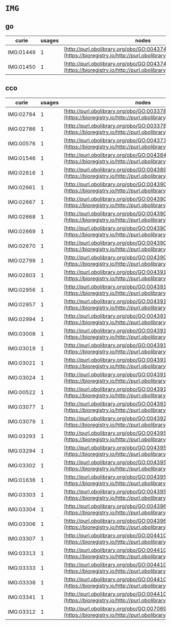 # `IMG`

## go

| curie     |   usages | nodes                                                                                                         |
|-----------|----------|---------------------------------------------------------------------------------------------------------------|
| IMG:01449 |        1 | [http://purl.obolibrary.org/obo/GO:0043745](https://bioregistry.io/http://purl.obolibrary.org/obo/GO:0043745) |
| IMG:01450 |        1 | [http://purl.obolibrary.org/obo/GO:0043746](https://bioregistry.io/http://purl.obolibrary.org/obo/GO:0043746) |
## cco

| curie     |   usages | nodes                                                                                                         |
|-----------|----------|---------------------------------------------------------------------------------------------------------------|
| IMG:02784 |        1 | [http://purl.obolibrary.org/obo/GO:0033785](https://bioregistry.io/http://purl.obolibrary.org/obo/GO:0033785) |
| IMG:02786 |        1 | [http://purl.obolibrary.org/obo/GO:0033786](https://bioregistry.io/http://purl.obolibrary.org/obo/GO:0033786) |
| IMG:00576 |        1 | [http://purl.obolibrary.org/obo/GO:0043733](https://bioregistry.io/http://purl.obolibrary.org/obo/GO:0043733) |
| IMG:01546 |        1 | [http://purl.obolibrary.org/obo/GO:0043841](https://bioregistry.io/http://purl.obolibrary.org/obo/GO:0043841) |
| IMG:02616 |        1 | [http://purl.obolibrary.org/obo/GO:0043899](https://bioregistry.io/http://purl.obolibrary.org/obo/GO:0043899) |
| IMG:02661 |        1 | [http://purl.obolibrary.org/obo/GO:0043904](https://bioregistry.io/http://purl.obolibrary.org/obo/GO:0043904) |
| IMG:02667 |        1 | [http://purl.obolibrary.org/obo/GO:0043905](https://bioregistry.io/http://purl.obolibrary.org/obo/GO:0043905) |
| IMG:02668 |        1 | [http://purl.obolibrary.org/obo/GO:0043906](https://bioregistry.io/http://purl.obolibrary.org/obo/GO:0043906) |
| IMG:02669 |        1 | [http://purl.obolibrary.org/obo/GO:0043907](https://bioregistry.io/http://purl.obolibrary.org/obo/GO:0043907) |
| IMG:02670 |        1 | [http://purl.obolibrary.org/obo/GO:0043908](https://bioregistry.io/http://purl.obolibrary.org/obo/GO:0043908) |
| IMG:02799 |        1 | [http://purl.obolibrary.org/obo/GO:0043909](https://bioregistry.io/http://purl.obolibrary.org/obo/GO:0043909) |
| IMG:02803 |        1 | [http://purl.obolibrary.org/obo/GO:0043910](https://bioregistry.io/http://purl.obolibrary.org/obo/GO:0043910) |
| IMG:02956 |        1 | [http://purl.obolibrary.org/obo/GO:0043911](https://bioregistry.io/http://purl.obolibrary.org/obo/GO:0043911) |
| IMG:02957 |        1 | [http://purl.obolibrary.org/obo/GO:0043912](https://bioregistry.io/http://purl.obolibrary.org/obo/GO:0043912) |
| IMG:02994 |        1 | [http://purl.obolibrary.org/obo/GO:0043913](https://bioregistry.io/http://purl.obolibrary.org/obo/GO:0043913) |
| IMG:03008 |        1 | [http://purl.obolibrary.org/obo/GO:0043914](https://bioregistry.io/http://purl.obolibrary.org/obo/GO:0043914) |
| IMG:03019 |        1 | [http://purl.obolibrary.org/obo/GO:0043915](https://bioregistry.io/http://purl.obolibrary.org/obo/GO:0043915) |
| IMG:03021 |        1 | [http://purl.obolibrary.org/obo/GO:0043916](https://bioregistry.io/http://purl.obolibrary.org/obo/GO:0043916) |
| IMG:03024 |        1 | [http://purl.obolibrary.org/obo/GO:0043917](https://bioregistry.io/http://purl.obolibrary.org/obo/GO:0043917) |
| IMG:00522 |        1 | [http://purl.obolibrary.org/obo/GO:0043918](https://bioregistry.io/http://purl.obolibrary.org/obo/GO:0043918) |
| IMG:03077 |        1 | [http://purl.obolibrary.org/obo/GO:0043919](https://bioregistry.io/http://purl.obolibrary.org/obo/GO:0043919) |
| IMG:03079 |        1 | [http://purl.obolibrary.org/obo/GO:0043920](https://bioregistry.io/http://purl.obolibrary.org/obo/GO:0043920) |
| IMG:03293 |        1 | [http://purl.obolibrary.org/obo/GO:0043955](https://bioregistry.io/http://purl.obolibrary.org/obo/GO:0043955) |
| IMG:03294 |        1 | [http://purl.obolibrary.org/obo/GO:0043956](https://bioregistry.io/http://purl.obolibrary.org/obo/GO:0043956) |
| IMG:03302 |        1 | [http://purl.obolibrary.org/obo/GO:0043957](https://bioregistry.io/http://purl.obolibrary.org/obo/GO:0043957) |
| IMG:01636 |        1 | [http://purl.obolibrary.org/obo/GO:0043958](https://bioregistry.io/http://purl.obolibrary.org/obo/GO:0043958) |
| IMG:03303 |        1 | [http://purl.obolibrary.org/obo/GO:0043959](https://bioregistry.io/http://purl.obolibrary.org/obo/GO:0043959) |
| IMG:03304 |        1 | [http://purl.obolibrary.org/obo/GO:0043960](https://bioregistry.io/http://purl.obolibrary.org/obo/GO:0043960) |
| IMG:03306 |        1 | [http://purl.obolibrary.org/obo/GO:0043961](https://bioregistry.io/http://purl.obolibrary.org/obo/GO:0043961) |
| IMG:03307 |        1 | [http://purl.obolibrary.org/obo/GO:0044101](https://bioregistry.io/http://purl.obolibrary.org/obo/GO:0044101) |
| IMG:03313 |        1 | [http://purl.obolibrary.org/obo/GO:0044102](https://bioregistry.io/http://purl.obolibrary.org/obo/GO:0044102) |
| IMG:03333 |        1 | [http://purl.obolibrary.org/obo/GO:0044103](https://bioregistry.io/http://purl.obolibrary.org/obo/GO:0044103) |
| IMG:03338 |        1 | [http://purl.obolibrary.org/obo/GO:0044104](https://bioregistry.io/http://purl.obolibrary.org/obo/GO:0044104) |
| IMG:03341 |        1 | [http://purl.obolibrary.org/obo/GO:0044105](https://bioregistry.io/http://purl.obolibrary.org/obo/GO:0044105) |
| IMG:03312 |        1 | [http://purl.obolibrary.org/obo/GO:0070694](https://bioregistry.io/http://purl.obolibrary.org/obo/GO:0070694) |
